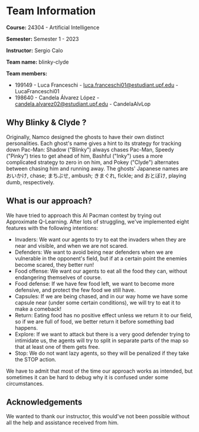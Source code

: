 # Team Information

**Course:** 24304 - Artificial Intelligence

**Semester:** Semester 1 - 2023

**Instructor:** Sergio Calo

**Team name:** blinky-clyde

**Team members:**

* 199149 - Luca Franceschi - luca.franceschi01@estudiant.upf.edu - LucaFranceschi01
* 198640 - Candela Álvarez López - candela.alvarez02@estudiant.upf.edu - CandelaAlvLop

## Why Blinky & Clyde ?

Originally, Namco designed the ghosts to have their own distinct personalities.
Each ghost's name gives a hint to its strategy for tracking down Pac-Man: Shadow ("Blinky") always chases Pac-Man, Speedy ("Pinky") tries to get ahead of him, Bashful ("Inky") uses a more complicated strategy to zero in on him, and Pokey ("Clyde") alternates between chasing him and running away.
The ghosts' Japanese names are おいかけ, chase; まちぶせ, ambush; きまぐれ, fickle; and おとぼけ, playing dumb, respectively.

## What is our approach?

We have tried to approach this AI Pacman contest by trying out Approximate Q-Learning. After lots of struggling, we've implemented eight features with the following intentions:

- Invaders: We want our agents to try to eat the invaders when they are near and visible, and when we are not scared.
- Defenders: We want to avoid being near defenders when we are vulnerable in the opponent's field, but if at a certain point the enemies become scared, they better run!
- Food offense: We want our agents to eat all the food they can, without endangering themselves of course.
- Food defense: If we have few food left, we want to become more defensive, and protect the few food we still have.
- Capsules: If we are being chased, and in our way home we have some capsule near (under some certain conditions), we will try to eat it to make a comeback!
- Return: Eating food has no positive effect unless we return it to our field, so if we are full of food, we better return it before something bad happens.
- Explore: If we want to attack but there is a very good defender trying to intimidate us, the agents will try to split in separate parts of the map so that at least one of them gets free.
- Stop: We do not want lazy agents, so they will be penalized if they take the STOP action.

We have to admit that most of the time our approach works as intended, but sometimes it can be hard to debug why it is confused under some circumstances.

## Acknowledgements

We wanted to thank our instructor, this would've not been possible without all the help and assistance received from him.